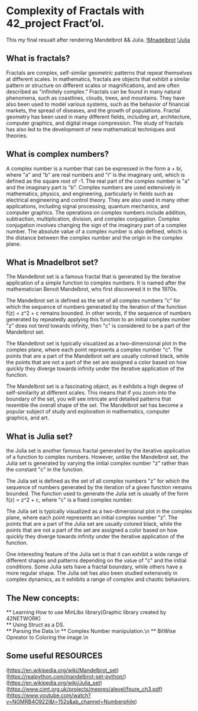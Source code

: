 # Complexity of Fractals with 42_project Fract’ol.
  This my final resualt after rendering Mandelbrot && Julia.
  [!Mnadelbrot](https://github.com/MEDBOUAYOUNE/42_fract-ol/blob/main/images/Screen%20Shot%202023-03-17%20at%204.05.28%20PM.png)
  [!Julia](https://github.com/MEDBOUAYOUNE/42_fract-ol/blob/main/images/Screen%20Shot%202023-03-16%20at%2010.13.45%20PM.png)
  
  ## What is fractals?
 
  Fractals are complex, self-similar geometric patterns that repeat themselves at different scales. In mathematics, fractals are objects that exhibit a similar pattern or structure on different scales or magnifications, and are often described as "infinitely complex." Fractals can be found in many natural phenomena, such as coastlines, clouds, trees, and mountains. They have also been used to model various systems, such as the behavior of financial markets, the spread of diseases, and the growth of populations. Fractal geometry has been used in many different fields, including art, architecture, computer graphics, and digital image compression. The study of fractals has also led to the development of new mathematical techniques and theories.

## What is complex numbers?

A complex number is a number that can be expressed in the form a + bi, where "a" and "b" are real numbers and "i" is the imaginary unit, which is defined as the square root of -1. The real part of the complex number is "a" and the imaginary part is "b". Complex numbers are used extensively in mathematics, physics, and engineering, particularly in fields such as electrical engineering and control theory. They are also used in many other applications, including signal processing, quantum mechanics, and computer graphics. The operations on complex numbers include addition, subtraction, multiplication, division, and complex conjugation. Complex conjugation involves changing the sign of the imaginary part of a complex number. The absolute value of a complex number is also defined, which is the distance between the complex number and the origin in the complex plane.

## What is Mnadelbrot set?
The Mandelbrot set is a famous fractal that is generated by the iterative application of a simple function to complex numbers. It is named after the mathematician Benoit Mandelbrot, who first discovered it in the 1970s.

The Mandelbrot set is defined as the set of all complex numbers "c" for which the sequence of numbers generated by the iteration of the function f(z) = z^2 + c remains bounded. In other words, if the sequence of numbers generated by repeatedly applying this function to an initial complex number "z" does not tend towards infinity, then "c" is considered to be a part of the Mandelbrot set.

The Mandelbrot set is typically visualized as a two-dimensional plot in the complex plane, where each point represents a complex number "c". The points that are a part of the Mandelbrot set are usually colored black, while the points that are not a part of the set are assigned a color based on how quickly they diverge towards infinity under the iterative application of the function.

The Mandelbrot set is a fascinating object, as it exhibits a high degree of self-similarity at different scales. This means that if you zoom into the boundary of the set, you will see intricate and detailed patterns that resemble the overall shape of the set. The Mandelbrot set has become a popular subject of study and exploration in mathematics, computer graphics, and art.

## What is Julia set?
 the Julia set is another famous fractal generated by the iterative application of a function to complex numbers. However, unlike the Mandelbrot set, the Julia set is generated by varying the initial complex number "z" rather than the constant "c" in the function.

The Julia set is defined as the set of all complex numbers "z" for which the sequence of numbers generated by the iteration of a given function remains bounded. The function used to generate the Julia set is usually of the form f(z) = z^2 + c, where "c" is a fixed complex number.

The Julia set is typically visualized as a two-dimensional plot in the complex plane, where each point represents an initial complex number "z". The points that are a part of the Julia set are usually colored black, while the points that are not a part of the set are assigned a color based on how quickly they diverge towards infinity under the iterative application of the function.

One interesting feature of the Julia set is that it can exhibit a wide range of different shapes and patterns depending on the value of "c" and the initial conditions. Some Julia sets have a fractal boundary, while others have a more regular shape. The Julia set has also been studied extensively in complex dynamics, as it exhibits a range of complex and chaotic behaviors.

  
  ## The New concepts:
  ** Learning How to use MinLibx library(Graphic library created by 42NETWORK) <br />
  ** Using Struct as a DS. \
  ** Parsing the Data.\n
  ** Complex Number manipulation.\n
  ** BitWise Opreator to Coloring the image.\n
  
  ## Some useful RESOURCES
  (https://en.wikipedia.org/wiki/Mandelbrot_set)
  (https://realpython.com/mandelbrot-set-python/)
  (https://en.wikipedia.org/wiki/Julia_set)
  (https://www.cimt.org.uk/projects/mepres/alevel/fpure_ch3.pdf)
  (https://www.youtube.com/watch?v=NGMRB4O922I&t=152s&ab_channel=Numberphile)
  
  
